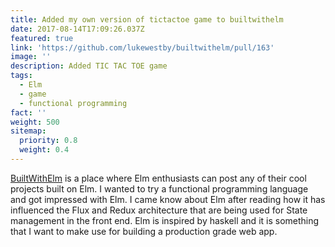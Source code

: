 ```yaml
---
title: Added my own version of tictactoe game to builtwithelm
date: 2017-08-14T17:09:26.037Z
featured: true
link: 'https://github.com/lukewestby/builtwithelm/pull/163'
image: ''
description: Added TIC TAC TOE game
tags:
  - Elm
  - game
  - functional programming
fact: ''
weight: 500
sitemap:
  priority: 0.8
  weight: 0.4
---
```



[BuiltWithElm](https://builtwithelm.co/?q=TIC%20T) is a place where Elm enthusiasts can post any of their cool projects built on Elm. I wanted to try a functional programming language and got impressed with Elm. I came know about Elm after reading how it has influenced the Flux and Redux architecture that are being used for State management in the front end. Elm is inspired by haskell and it is something that I want to make use for building a production grade web app.
